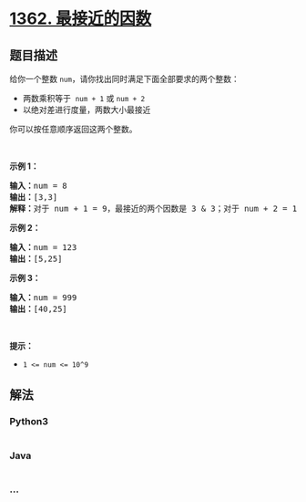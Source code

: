 # [1362. 最接近的因数](https://leetcode-cn.com/problems/closest-divisors)

## 题目描述
<!-- 这里写题目描述 -->
<p>给你一个整数&nbsp;<code>num</code>，请你找出同时满足下面全部要求的两个整数：</p>

<ul>
	<li>两数乘积等于 &nbsp;<code>num + 1</code>&nbsp;或&nbsp;<code>num + 2</code></li>
	<li>以绝对差进行度量，两数大小最接近</li>
</ul>

<p>你可以按任意顺序返回这两个整数。</p>

<p>&nbsp;</p>

<p><strong>示例 1：</strong></p>

<pre><strong>输入：</strong>num = 8
<strong>输出：</strong>[3,3]
<strong>解释：</strong>对于 num + 1 = 9，最接近的两个因数是 3 &amp; 3；对于 num + 2 = 10, 最接近的两个因数是 2 &amp; 5，因此返回 3 &amp; 3 。
</pre>

<p><strong>示例 2：</strong></p>

<pre><strong>输入：</strong>num = 123
<strong>输出：</strong>[5,25]
</pre>

<p><strong>示例 3：</strong></p>

<pre><strong>输入：</strong>num = 999
<strong>输出：</strong>[40,25]
</pre>

<p>&nbsp;</p>

<p><strong>提示：</strong></p>

<ul>
	<li><code>1 &lt;= num &lt;= 10^9</code></li>
</ul>



## 解法
<!-- 这里可写通用的实现逻辑 -->


### Python3
<!-- 这里可写当前语言的特殊实现逻辑 -->

```python

```

### Java
<!-- 这里可写当前语言的特殊实现逻辑 -->

```java

```

### ...
```

```
